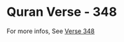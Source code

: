 # Quran Verse - 348 

For more infos, See [Verse 348](https://www.quranbookk.com/quran/search?q=348)